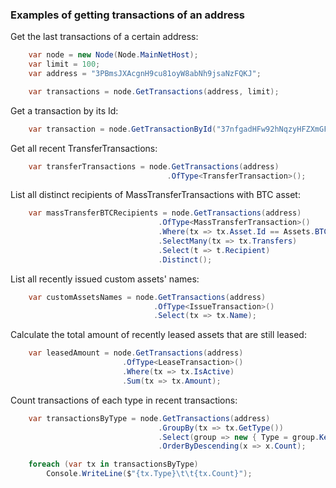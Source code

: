 ### Examples of getting transactions of an address

Get the last transactions of a certain address:
```C#
    var node = new Node(Node.MainNetHost);
    var limit = 100;
    var address = "3PBmsJXAcgnH9cu81oyW8abNh9jsaNzFQKJ";

    var transactions = node.GetTransactions(address, limit);
```

Get a transaction by its Id:
```C#
    var transaction = node.GetTransactionById("37nfgadHFw92hNqzyHFZXmGFo5Wmct6Eik1Y2AdYW1Aq");
```

Get all recent TransferTransactions:
```C#
    var transferTransactions = node.GetTransactions(address)
                                   .OfType<TransferTransaction>();
```

List all distinct recipients of MassTransferTransactions with BTC asset:
```C#
    var massTransferBTCRecipients = node.GetTransactions(address)
                                 .OfType<MassTransferTransaction>()
                                 .Where(tx => tx.Asset.Id == Assets.BTC.Id)
                                 .SelectMany(tx => tx.Transfers)
                                 .Select(t => t.Recipient)
                                 .Distinct();
```

List all recently issued custom assets' names:
```C#
    var customAssetsNames = node.GetTransactions(address)
                                .OfType<IssueTransaction>()
                                .Select(tx => tx.Name);
```

Calculate the total amount of recently leased assets that are still leased:
```C#
    var leasedAmount = node.GetTransactions(address)
                         .OfType<LeaseTransaction>()
                         .Where(tx => tx.IsActive)
                         .Sum(tx => tx.Amount);
```

Count transactions of each type in recent transactions:
```C#
    var transactionsByType = node.GetTransactions(address)
                                 .GroupBy(tx => tx.GetType())
                                 .Select(group => new { Type = group.Key.Name, Count = group.Count() })
                                 .OrderByDescending(x => x.Count);

    foreach (var tx in transactionsByType)
        Console.WriteLine($"{tx.Type}\t\t{tx.Count}");
```
